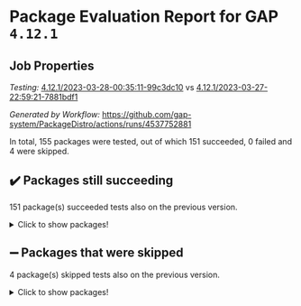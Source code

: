 # Package Evaluation Report for GAP `4.12.1`

## Job Properties

*Testing:* [4.12.1/2023-03-28-00:35:11-99c3dc10](https://github.com/gap-system/PackageDistro/blob/data/reports/4.12.1/2023-03-28-00:35:11-99c3dc10) vs [4.12.1/2023-03-27-22:59:21-7881bdf1](https://github.com/gap-system/PackageDistro/blob/data/reports/4.12.1/2023-03-27-22:59:21-7881bdf1)

*Generated by Workflow:* https://github.com/gap-system/PackageDistro/actions/runs/4537752881

In total, 155 packages were tested, out of which 151 succeeded, 0 failed and 4 were skipped.

## :heavy_check_mark: Packages still succeeding

151 package(s) succeeded tests also on the previous version.
<details><summary>Click to show packages!</summary>

- 4ti2interface 2023.02-04 [(success)](https://github.com/gap-system/PackageDistro/actions/runs/4537752881/jobs/7996172535)
- ace 5.6.2 [(success)](https://github.com/gap-system/PackageDistro/actions/runs/4537752881/jobs/7996172676)
- aclib 1.3.2 [(success)](https://github.com/gap-system/PackageDistro/actions/runs/4537752881/jobs/7996172815)
- agt 0.3.1 [(success)](https://github.com/gap-system/PackageDistro/actions/runs/4537752881/jobs/7996172946)
- alnuth 3.2.1 [(success)](https://github.com/gap-system/PackageDistro/actions/runs/4537752881/jobs/7996173060)
- anupq 3.3.0 [(success)](https://github.com/gap-system/PackageDistro/actions/runs/4537752881/jobs/7996173197)
- atlasrep 2.1.6 [(success)](https://github.com/gap-system/PackageDistro/actions/runs/4537752881/jobs/7996173306)
- autodoc 2022.10.20 [(success)](https://github.com/gap-system/PackageDistro/actions/runs/4537752881/jobs/7996173395)
- automata 1.15 [(success)](https://github.com/gap-system/PackageDistro/actions/runs/4537752881/jobs/7996173509)
- automgrp 1.3.2 [(success)](https://github.com/gap-system/PackageDistro/actions/runs/4537752881/jobs/7996173634)
- autpgrp 1.11 [(success)](https://github.com/gap-system/PackageDistro/actions/runs/4537752881/jobs/7996173771)
- cap 2023.03-12 [(success)](https://github.com/gap-system/PackageDistro/actions/runs/4537752881/jobs/7996173888)
- caratinterface 2.3.4 [(success)](https://github.com/gap-system/PackageDistro/actions/runs/4537752881/jobs/7996173986)
- cddinterface 2022.11.01 [(success)](https://github.com/gap-system/PackageDistro/actions/runs/4537752881/jobs/7996174109)
- circle 1.6.6 [(success)](https://github.com/gap-system/PackageDistro/actions/runs/4537752881/jobs/7996174225)
- classicpres 1.22 [(success)](https://github.com/gap-system/PackageDistro/actions/runs/4537752881/jobs/7996174339)
- cohomolo 1.6.11 [(success)](https://github.com/gap-system/PackageDistro/actions/runs/4537752881/jobs/7996174481)
- congruence 1.2.5 [(success)](https://github.com/gap-system/PackageDistro/actions/runs/4537752881/jobs/7996174646)
- corelg 1.56 [(success)](https://github.com/gap-system/PackageDistro/actions/runs/4537752881/jobs/7996174754)
- crime 1.6 [(success)](https://github.com/gap-system/PackageDistro/actions/runs/4537752881/jobs/7996174859)
- crisp 1.4.6 [(success)](https://github.com/gap-system/PackageDistro/actions/runs/4537752881/jobs/7996174940)
- crypting 0.10.4 [(success)](https://github.com/gap-system/PackageDistro/actions/runs/4537752881/jobs/7996175075)
- cryst 4.1.25 [(success)](https://github.com/gap-system/PackageDistro/actions/runs/4537752881/jobs/7996175218)
- crystcat 1.1.10 [(success)](https://github.com/gap-system/PackageDistro/actions/runs/4537752881/jobs/7996175316)
- ctbllib 1.3.5 [(success)](https://github.com/gap-system/PackageDistro/actions/runs/4537752881/jobs/7996175411)
- cubefree 1.19 [(success)](https://github.com/gap-system/PackageDistro/actions/runs/4537752881/jobs/7996175551)
- curlinterface 2.3.1 [(success)](https://github.com/gap-system/PackageDistro/actions/runs/4537752881/jobs/7996175704)
- cvec 2.8.1 [(success)](https://github.com/gap-system/PackageDistro/actions/runs/4537752881/jobs/7996175944)
- datastructures 0.3.0 [(success)](https://github.com/gap-system/PackageDistro/actions/runs/4537752881/jobs/7996176111)
- deepthought 1.0.6 [(success)](https://github.com/gap-system/PackageDistro/actions/runs/4537752881/jobs/7996176273)
- design 1.8 [(success)](https://github.com/gap-system/PackageDistro/actions/runs/4537752881/jobs/7996176416)
- difsets 2.3.1 [(success)](https://github.com/gap-system/PackageDistro/actions/runs/4537752881/jobs/7996176536)
- digraphs 1.6.1 [(success)](https://github.com/gap-system/PackageDistro/actions/runs/4537752881/jobs/7996176649)
- edim 1.3.6 [(success)](https://github.com/gap-system/PackageDistro/actions/runs/4537752881/jobs/7996176754)
- example 4.3.4 [(success)](https://github.com/gap-system/PackageDistro/actions/runs/4537752881/jobs/7996176886)
- examplesforhomalg 2023.02-04 [(success)](https://github.com/gap-system/PackageDistro/actions/runs/4537752881/jobs/7996176975)
- factint 1.6.3 [(success)](https://github.com/gap-system/PackageDistro/actions/runs/4537752881/jobs/7996177093)
- ferret 1.0.9 [(success)](https://github.com/gap-system/PackageDistro/actions/runs/4537752881/jobs/7996177202)
- fga 1.4.0 [(success)](https://github.com/gap-system/PackageDistro/actions/runs/4537752881/jobs/7996177317)
- fining 1.5.5 [(success)](https://github.com/gap-system/PackageDistro/actions/runs/4537752881/jobs/7996177429)
- float 1.0.3 [(success)](https://github.com/gap-system/PackageDistro/actions/runs/4537752881/jobs/7996177564)
- format 1.4.3 [(success)](https://github.com/gap-system/PackageDistro/actions/runs/4537752881/jobs/7996177704)
- forms 1.2.9 [(success)](https://github.com/gap-system/PackageDistro/actions/runs/4537752881/jobs/7996177811)
- fplsa 1.2.6 [(success)](https://github.com/gap-system/PackageDistro/actions/runs/4537752881/jobs/7996177943)
- fr 2.4.12 [(success)](https://github.com/gap-system/PackageDistro/actions/runs/4537752881/jobs/7996178052)
- francy 1.2.5 [(success)](https://github.com/gap-system/PackageDistro/actions/runs/4537752881/jobs/7996178145)
- fwtree 1.3 [(success)](https://github.com/gap-system/PackageDistro/actions/runs/4537752881/jobs/7996178255)
- gapdoc 1.6.6 [(success)](https://github.com/gap-system/PackageDistro/actions/runs/4537752881/jobs/7996178350)
- gauss 2023.02-04 [(success)](https://github.com/gap-system/PackageDistro/actions/runs/4537752881/jobs/7996178465)
- gaussforhomalg 2023.02-04 [(success)](https://github.com/gap-system/PackageDistro/actions/runs/4537752881/jobs/7996178591)
- gbnp 1.0.5 [(success)](https://github.com/gap-system/PackageDistro/actions/runs/4537752881/jobs/7996178700)
- generalizedmorphismsforcap 2023.03-01 [(success)](https://github.com/gap-system/PackageDistro/actions/runs/4537752881/jobs/7996178805)
- genss 1.6.8 [(success)](https://github.com/gap-system/PackageDistro/actions/runs/4537752881/jobs/7996178899)
- gradedmodules 2023.02-04 [(success)](https://github.com/gap-system/PackageDistro/actions/runs/4537752881/jobs/7996178997)
- gradedringforhomalg 2023.02-04 [(success)](https://github.com/gap-system/PackageDistro/actions/runs/4537752881/jobs/7996179090)
- grape 4.9.0 [(success)](https://github.com/gap-system/PackageDistro/actions/runs/4537752881/jobs/7996179181)
- groupoids 1.73 [(success)](https://github.com/gap-system/PackageDistro/actions/runs/4537752881/jobs/7996179291)
- grpconst 2.6.4 [(success)](https://github.com/gap-system/PackageDistro/actions/runs/4537752881/jobs/7996179354)
- guarana 0.96.3 [(success)](https://github.com/gap-system/PackageDistro/actions/runs/4537752881/jobs/7996179440)
- guava 3.18 [(success)](https://github.com/gap-system/PackageDistro/actions/runs/4537752881/jobs/7996179513)
- hap 1.54 [(success)](https://github.com/gap-system/PackageDistro/actions/runs/4537752881/jobs/7996179628)
- hapcryst 0.1.15 [(success)](https://github.com/gap-system/PackageDistro/actions/runs/4537752881/jobs/7996179728)
- hecke 1.5.3 [(success)](https://github.com/gap-system/PackageDistro/actions/runs/4537752881/jobs/7996179821)
- help 3.5 [(success)](https://github.com/gap-system/PackageDistro/actions/runs/4537752881/jobs/7996179924)
- homalg 2023.02-05 [(success)](https://github.com/gap-system/PackageDistro/actions/runs/4537752881/jobs/7996180021)
- homalgtocas 2023.02-04 [(success)](https://github.com/gap-system/PackageDistro/actions/runs/4537752881/jobs/7996180123)
- idrel 2.45 [(success)](https://github.com/gap-system/PackageDistro/actions/runs/4537752881/jobs/7996180254)
- images 1.3.1 [(success)](https://github.com/gap-system/PackageDistro/actions/runs/4537752881/jobs/7996180377)
- intpic 0.3.0 [(success)](https://github.com/gap-system/PackageDistro/actions/runs/4537752881/jobs/7996180528)
- io 4.8.1 [(success)](https://github.com/gap-system/PackageDistro/actions/runs/4537752881/jobs/7996180637)
- io_forhomalg 2023.02-04 [(success)](https://github.com/gap-system/PackageDistro/actions/runs/4537752881/jobs/7996180769)
- irredsol 1.4.4 [(success)](https://github.com/gap-system/PackageDistro/actions/runs/4537752881/jobs/7996180876)
- json 2.1.1 [(success)](https://github.com/gap-system/PackageDistro/actions/runs/4537752881/jobs/7996181003)
- jupyterkernel 1.5.0 [(success)](https://github.com/gap-system/PackageDistro/actions/runs/4537752881/jobs/7996181110)
- jupyterviz 1.5.6 [(success)](https://github.com/gap-system/PackageDistro/actions/runs/4537752881/jobs/7996181215)
- kan 1.35 [(success)](https://github.com/gap-system/PackageDistro/actions/runs/4537752881/jobs/7996181343)
- kbmag 1.5.11 [(success)](https://github.com/gap-system/PackageDistro/actions/runs/4537752881/jobs/7996181448)
- laguna 3.9.6 [(success)](https://github.com/gap-system/PackageDistro/actions/runs/4537752881/jobs/7996181579)
- liealgdb 2.2.1 [(success)](https://github.com/gap-system/PackageDistro/actions/runs/4537752881/jobs/7996181691)
- liepring 2.8 [(success)](https://github.com/gap-system/PackageDistro/actions/runs/4537752881/jobs/7996181817)
- liering 2.4.2 [(success)](https://github.com/gap-system/PackageDistro/actions/runs/4537752881/jobs/7996181954)
- linearalgebraforcap 2023.03-06 [(success)](https://github.com/gap-system/PackageDistro/actions/runs/4537752881/jobs/7996182089)
- localizeringforhomalg 2023.02-04 [(success)](https://github.com/gap-system/PackageDistro/actions/runs/4537752881/jobs/7996182241)
- loops 3.4.3 [(success)](https://github.com/gap-system/PackageDistro/actions/runs/4537752881/jobs/7996182356)
- lpres 1.0.3 [(success)](https://github.com/gap-system/PackageDistro/actions/runs/4537752881/jobs/7996182477)
- majoranaalgebras 1.5.1 [(success)](https://github.com/gap-system/PackageDistro/actions/runs/4537752881/jobs/7996182598)
- mapclass 1.4.6 [(success)](https://github.com/gap-system/PackageDistro/actions/runs/4537752881/jobs/7996182727)
- matgrp 0.70 [(success)](https://github.com/gap-system/PackageDistro/actions/runs/4537752881/jobs/7996182881)
- matricesforhomalg 2023.02-04 [(success)](https://github.com/gap-system/PackageDistro/actions/runs/4537752881/jobs/7996182993)
- modisom 2.5.4 [(success)](https://github.com/gap-system/PackageDistro/actions/runs/4537752881/jobs/7996183346)
- modulepresentationsforcap 2023.03-01 [(success)](https://github.com/gap-system/PackageDistro/actions/runs/4537752881/jobs/7996183477)
- modules 2023.02-04 [(success)](https://github.com/gap-system/PackageDistro/actions/runs/4537752881/jobs/7996183577)
- monoidalcategories 2023.03-01 [(success)](https://github.com/gap-system/PackageDistro/actions/runs/4537752881/jobs/7996183672)
- nconvex 2022.09-01 [(success)](https://github.com/gap-system/PackageDistro/actions/runs/4537752881/jobs/7996183820)
- nilmat 1.4.2 [(success)](https://github.com/gap-system/PackageDistro/actions/runs/4537752881/jobs/7996183915)
- nock 1.5 [(success)](https://github.com/gap-system/PackageDistro/actions/runs/4537752881/jobs/7996184038)
- normalizinterface 1.3.5 [(success)](https://github.com/gap-system/PackageDistro/actions/runs/4537752881/jobs/7996184202)
- nq 2.5.10 [(success)](https://github.com/gap-system/PackageDistro/actions/runs/4537752881/jobs/7996184342)
- numericalsgps 1.3.1 [(success)](https://github.com/gap-system/PackageDistro/actions/runs/4537752881/jobs/7996184458)
- openmath 11.5.3 [(success)](https://github.com/gap-system/PackageDistro/actions/runs/4537752881/jobs/7996184594)
- orb 4.9.0 [(success)](https://github.com/gap-system/PackageDistro/actions/runs/4537752881/jobs/7996184728)
- packagemanager 1.4.1 [(success)](https://github.com/gap-system/PackageDistro/actions/runs/4537752881/jobs/7996184866)
- patternclass 2.4.3 [(success)](https://github.com/gap-system/PackageDistro/actions/runs/4537752881/jobs/7996185006)
- permut 2.0.4 [(success)](https://github.com/gap-system/PackageDistro/actions/runs/4537752881/jobs/7996185162)
- polenta 1.3.10 [(success)](https://github.com/gap-system/PackageDistro/actions/runs/4537752881/jobs/7996185310)
- polymaking 0.8.6 [(success)](https://github.com/gap-system/PackageDistro/actions/runs/4537752881/jobs/7996185467)
- primgrp 3.4.4 [(success)](https://github.com/gap-system/PackageDistro/actions/runs/4537752881/jobs/7996185580)
- profiling 2.5.2 [(success)](https://github.com/gap-system/PackageDistro/actions/runs/4537752881/jobs/7996185700)
- qpa 1.34 [(success)](https://github.com/gap-system/PackageDistro/actions/runs/4537752881/jobs/7996185821)
- quagroup 1.8.3 [(success)](https://github.com/gap-system/PackageDistro/actions/runs/4537752881/jobs/7996185958)
- radiroot 2.9 [(success)](https://github.com/gap-system/PackageDistro/actions/runs/4537752881/jobs/7996186099)
- rcwa 4.7.1 [(success)](https://github.com/gap-system/PackageDistro/actions/runs/4537752881/jobs/7996186211)
- rds 1.8 [(success)](https://github.com/gap-system/PackageDistro/actions/runs/4537752881/jobs/7996186317)
- recog 1.4.2 [(success)](https://github.com/gap-system/PackageDistro/actions/runs/4537752881/jobs/7996186444)
- repndecomp 1.3.0 [(success)](https://github.com/gap-system/PackageDistro/actions/runs/4537752881/jobs/7996186553)
- repsn 3.1.1 [(success)](https://github.com/gap-system/PackageDistro/actions/runs/4537752881/jobs/7996186670)
- resclasses 4.7.3 [(success)](https://github.com/gap-system/PackageDistro/actions/runs/4537752881/jobs/7996186811)
- ringsforhomalg 2023.02-05 [(success)](https://github.com/gap-system/PackageDistro/actions/runs/4537752881/jobs/7996186930)
- sco 2023.02-04 [(success)](https://github.com/gap-system/PackageDistro/actions/runs/4537752881/jobs/7996187061)
- scscp 2.4.1 [(success)](https://github.com/gap-system/PackageDistro/actions/runs/4537752881/jobs/7996187167)
- semigroups 5.2.1 [(success)](https://github.com/gap-system/PackageDistro/actions/runs/4537752881/jobs/7996187302)
- sglppow 2.3 [(success)](https://github.com/gap-system/PackageDistro/actions/runs/4537752881/jobs/7996187435)
- sgpviz 0.999.5 [(success)](https://github.com/gap-system/PackageDistro/actions/runs/4537752881/jobs/7996187544)
- simpcomp 2.1.14 [(success)](https://github.com/gap-system/PackageDistro/actions/runs/4537752881/jobs/7996187691)
- singular 2023.02.09 [(success)](https://github.com/gap-system/PackageDistro/actions/runs/4537752881/jobs/7996187833)
- sl2reps 1.1 [(success)](https://github.com/gap-system/PackageDistro/actions/runs/4537752881/jobs/7996187974)
- sla 1.5.3 [(success)](https://github.com/gap-system/PackageDistro/actions/runs/4537752881/jobs/7996188154)
- smallgrp 1.5.2 [(success)](https://github.com/gap-system/PackageDistro/actions/runs/4537752881/jobs/7996188304)
- smallsemi 0.6.13 [(success)](https://github.com/gap-system/PackageDistro/actions/runs/4537752881/jobs/7996188436)
- sonata 2.9.6 [(success)](https://github.com/gap-system/PackageDistro/actions/runs/4537752881/jobs/7996188537)
- sophus 1.27 [(success)](https://github.com/gap-system/PackageDistro/actions/runs/4537752881/jobs/7996188646)
- spinsym 1.5.2 [(success)](https://github.com/gap-system/PackageDistro/actions/runs/4537752881/jobs/7996188747)
- standardff 0.9.4 [(success)](https://github.com/gap-system/PackageDistro/actions/runs/4537752881/jobs/7996188857)
- symbcompcc 1.3.2 [(success)](https://github.com/gap-system/PackageDistro/actions/runs/4537752881/jobs/7996188958)
- thelma 1.3 [(success)](https://github.com/gap-system/PackageDistro/actions/runs/4537752881/jobs/7996189061)
- tomlib 1.2.9 [(success)](https://github.com/gap-system/PackageDistro/actions/runs/4537752881/jobs/7996189160)
- toolsforhomalg 2023.03-01 [(success)](https://github.com/gap-system/PackageDistro/actions/runs/4537752881/jobs/7996189281)
- toric 1.9.5 [(success)](https://github.com/gap-system/PackageDistro/actions/runs/4537752881/jobs/7996189386)
- toricvarieties 2022.07.13 [(success)](https://github.com/gap-system/PackageDistro/actions/runs/4537752881/jobs/7996189489)
- transgrp 3.6.3 [(success)](https://github.com/gap-system/PackageDistro/actions/runs/4537752881/jobs/7996189603)
- ugaly 4.0.3 [(success)](https://github.com/gap-system/PackageDistro/actions/runs/4537752881/jobs/7996189709)
- unipot 1.5 [(success)](https://github.com/gap-system/PackageDistro/actions/runs/4537752881/jobs/7996189820)
- unitlib 4.2.0 [(success)](https://github.com/gap-system/PackageDistro/actions/runs/4537752881/jobs/7996189919)
- utils 0.82 [(success)](https://github.com/gap-system/PackageDistro/actions/runs/4537752881/jobs/7996190050)
- uuid 0.7 [(success)](https://github.com/gap-system/PackageDistro/actions/runs/4537752881/jobs/7996190149)
- walrus 0.9991 [(success)](https://github.com/gap-system/PackageDistro/actions/runs/4537752881/jobs/7996190254)
- wedderga 4.10.3 [(success)](https://github.com/gap-system/PackageDistro/actions/runs/4537752881/jobs/7996190339)
- xmod 2.91 [(success)](https://github.com/gap-system/PackageDistro/actions/runs/4537752881/jobs/7996190456)
- xmodalg 1.23 [(success)](https://github.com/gap-system/PackageDistro/actions/runs/4537752881/jobs/7996190620)
- yangbaxter 0.10.3 [(success)](https://github.com/gap-system/PackageDistro/actions/runs/4537752881/jobs/7996190710)
- zeromqinterface 0.14 [(success)](https://github.com/gap-system/PackageDistro/actions/runs/4537752881/jobs/7996190858)
</details>

## :heavy_minus_sign: Packages that were skipped

4 package(s) skipped tests also on the previous version.
<details><summary>Click to show packages!</summary>

- browse 1.8.21 [(skipped)](https://github.com/gap-system/PackageDistro/actions/runs/4537752881/jobs/7995929408)
- itc 1.5.1 [(skipped)](https://github.com/gap-system/PackageDistro/actions/runs/4537752881/jobs/7995929408)
- polycyclic 2.16 [(skipped)](https://github.com/gap-system/PackageDistro/actions/runs/4537752881/jobs/7995929408)
- xgap 4.31 [(skipped)](https://github.com/gap-system/PackageDistro/actions/runs/4537752881/jobs/7995929408)
</details>

